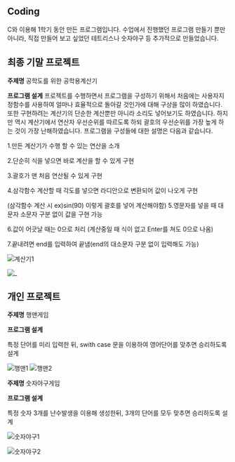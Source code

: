 ## Coding
C와 이용해 1학기 동안 만든 프로그램입니다.
수업에서 진행했던 프로그램 만들기 뿐만 아니라, 직접 만들어 보고 싶었던 테트리스나 숫자야구 등 추가적으로 만들었습니다.

## 최종 기말 프로젝트
**주제명** 공학도를 위한 공학용계산기

**프로그램 설계**
프로젝트를 수행하면서 프로그램을 구성하기 위해서 처음에는 사용자지정함수를 사용하여 얼마나 효율적으로 돌아갈 것인가에 대해 구상을 많이 하였습니다. 또한 구현하려는 계산기의 단순한 계산뿐만 아니라 소리도 넣어보기도 하였습니다. 하지만 역시 계산기에서 연산자 우선순위를 따르도록 하되 괄호의 우선순위를 가장 높게 하는 것이 가장 난해하였습니다. 프로그램을 구성들에 대한 설명은 다음과 같습니다.

1.만든 계산기가 수행 할 수 있는 연산을 소개

2.단순히 식을 넣으면 바로 계산을 할 수 있게 구현

3.괄호가 맨 처음 연산될 수 있게 구현

4.삼각함수 계산할 때 각도를 넣으면 라디안으로 변환되어 값이 나오게 구현


(삼각함수 계산 시 ex)sin(90) 이렇게 괄호를 넣어 계산해야함)
5.영문자를 넣을 때 대문자 소문자 구분 없이 값을 구현 가능

6.값이 어긋날 때는 0으로 처리 (계산중일 때 식이 없고 Enter를 쳐도 0으로 나옴)

7.끝내려면 end를 입력하여 끝냄(end의 대소문자 구분 없이 입력해도 가능)

![계산기1](https://user-images.githubusercontent.com/45071833/102221639-b81a4000-3f25-11eb-8ba8-4bcada3498ba.JPG)

![_  ](https://user-images.githubusercontent.com/45071833/102226193-74c2d000-3f2b-11eb-9b77-a796c44c64b9.png)

## 개인 프로젝트

**주제명** 행맨게임

**프로그램 설계** 

특정 단어를 미리 입력한 뒤, swith case 문을 이용하여 영어단어를 맞추면 승리하도록 설계

![행맨1](https://user-images.githubusercontent.com/45071833/102227179-9ec8c200-3f2c-11eb-9d9b-4bf36cfe5143.JPG)
![행맨2](https://user-images.githubusercontent.com/45071833/102227189-a25c4900-3f2c-11eb-9846-d3e62e95527a.JPG)



**주제명** 숫자야구게임

**프로그램 설계** 

특정 숫자 3개를 난수발생을 이용해 생성한뒤, 3개의 단어를 모두 맞추면 승리하도록 설계

![숫자야구1](https://user-images.githubusercontent.com/45071833/102228427-0af7f580-3f2e-11eb-92ee-7241004d8320.JPG)

![숫자야구2](https://user-images.githubusercontent.com/45071833/102228436-0d5a4f80-3f2e-11eb-83df-3d2fdc85fa0d.JPG)




